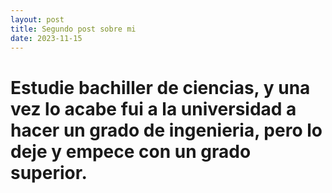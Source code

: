 ```yaml
---
layout: post
title: Segundo post sobre mi
date: 2023-11-15
---
```


# Estudie bachiller de ciencias, y una vez lo acabe fui a la universidad a hacer un grado de ingenieria, pero lo deje y empece con un grado superior.
